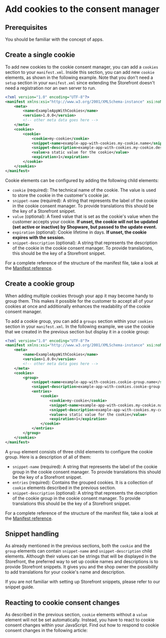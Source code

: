 # Add cookies to the consent manager

## Prerequisites

You should be familiar with the concept of apps.

<PageRef page="../app-base-guide" title="<<<title-missing>>>" />

## Create a single cookie

To add new cookies to the cookie consent manager, you can add a `cookies` section to your `manifest.xml`. Inside this section, you can add new `cookie` elements, as shown in the following example. Note that you don't need a `setup` section in your `manifest.xml` since extending the Storefront doesn't need a registration nor an own server to run.

<CodeBlock title="manifest.xml">

```xml
<?xml version="1.0" encoding="UTF-8"?>
<manifest xmlns:xsi="http://www.w3.org/2001/XMLSchema-instance" xsi:noNamespaceSchemaLocation="https://raw.githubusercontent.com/shopware/platform/trunk/src/Core/Framework/App/Manifest/Schema/manifest-1.0.xsd">
    <meta>
        <name>ExampleAppWithCookies</name>
        <version>1.0.0</version>
        <!-- other meta data goes here -->
    </meta>
    <cookies>
        <cookie>
            <cookie>my-cookie</cookie>
            <snippet-name>example-app-with-cookies.my-cookie.name</snippet-name>
            <snippet-description>example-app-with-cookies.my-cookie.description</snippet-description>
            <value>a static value for the cookie</value>
            <expiration>1</expiration>
        </cookie>
    </cookies>
</manifest>
```

</CodeBlock>

Cookie elements can be configured by adding the following child elements:

* `cookie` (required): The technical name of the cookie. The value is used to store the cookie in the customer's cookie jar.
* `snippet-name` (required): A string that represents the label of the cookie in the cookie consent manager. To provide translations this should be the key of a Storefront snippet.
* `value` (optional): A fixed value that is set as the cookie's value when the customer accepts your cookie. **If unset, the cookie will not be updated (set active or inactive) by Shopware, but passed to the update event.**
* `expiration` (optional): Cookie lifetime in days. **If unset, the cookie expires with the session.**
* `snippet-description` (optional): A string that represents the description of the cookie in the cookie consent manager. To provide translations, this should be the key of a Storefront snippet.

For a complete reference of the structure of the manifest file, take a look at the [Manifest reference](../../../../resources/references/app-reference/manifest-reference).

## Create a cookie group

When adding multiple cookies through your app it may become handy to group them. This makes it possible for the customer to accept all of your cookies at once and additionally enhances the readability of the cookie consent manager.

To add a cookie group, you can add a `groups` section within your `cookies` section in your `manifest.xml`. In the following example, we use the cookie that we created in the previous section but display it in a cookie group:

<CodeBlock title="manifest.xml">

```xml
<?xml version="1.0" encoding="UTF-8"?>
<manifest xmlns:xsi="http://www.w3.org/2001/XMLSchema-instance" xsi:noNamespaceSchemaLocation="https://raw.githubusercontent.com/shopware/platform/trunk/src/Core/Framework/App/Manifest/Schema/manifest-1.0.xsd">
    <meta>
        <name>ExampleAppWithCookies</name>
        <version>1.0.0</version>
        <!-- other meta data goes here -->
    </meta>
    <cookies>
        <group>
            <snippet-name>example-app-with-cookies.cookie-group.name</snippet-name>
            <snippet-description>example-app-with-cookies.cookie-group.description</snippet-description>
            <entries>
                <cookie>
                    <cookie>my-cookie</cookie>
                    <snippet-name>example-app-with-cookies.my-cookie.name</snippet-name>
                    <snippet-description>example-app-with-cookies.my-cookie.description</snippet-description>
                    <value>a static value for the cookie</value>
                    <expiration>1</expiration>
                </cookie>
            </entries>
        </group>
    </cookies>
</manifest>
```

</CodeBlock>

A `group` element consists of three child elements to configure the cookie group. Here is a description of all of them:

* `snippet-name` (required): A string that represents the label of the cookie group in the cookie consent manager. To provide translations this should be the key of a Storefront snippet.
* `entries` (required): Contains the grouped cookies. It is a collection of `cookie` elements described in the previous section.
* `snippet-description` (optional): A string that represents the description of the cookie group in the cookie consent manager. To provide translations this should be the key of a Storefront snippet.

For a complete reference of the structure of the manifest file, take a look at the [Manifest reference](../../../../resources/references/app-reference/manifest-reference).

## Snippet handling

As already mentioned in the previous sections, both the `cookie` and the `group` elements can contain `snippet-name` and `snippet-description` child elements. Although their values can be strings that will be displayed in the Storefront, the preferred way to set up cookie names and descriptions is to provide Storefront snippets. It gives you and the shop owner the possibility to add translations for your cookie's name and description.

If you are not familiar with setting up Storefront snippets, please refer to our snippet guide.

<PageRef page="../../plugins/storefront/add-translations" title="<<<title-missing>>>" />

## Reacting to cookie consent changes

As described in the previous section, `cookie` elements without a `value` element will not be set automatically. Instead, you have to react to cookie consent changes within your JavaScript. Find out how to respond to cookie consent changes in the following article:

<PageRef page="../../../plugins/plugins/storefront/reacting-to-cookie-consent-changes" title="<<<title-missing>>>" />
